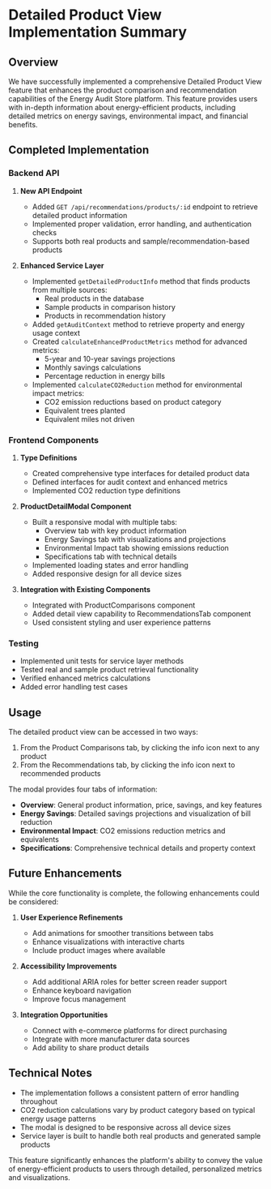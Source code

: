 # Detailed Product View Implementation Summary

## Overview

We have successfully implemented a comprehensive Detailed Product View feature that enhances the product comparison and recommendation capabilities of the Energy Audit Store platform. This feature provides users with in-depth information about energy-efficient products, including detailed metrics on energy savings, environmental impact, and financial benefits.

## Completed Implementation

### Backend API

1. **New API Endpoint**
   - Added `GET /api/recommendations/products/:id` endpoint to retrieve detailed product information
   - Implemented proper validation, error handling, and authentication checks
   - Supports both real products and sample/recommendation-based products

2. **Enhanced Service Layer**
   - Implemented `getDetailedProductInfo` method that finds products from multiple sources:
     - Real products in the database
     - Sample products in comparison history
     - Products in recommendation history
   - Added `getAuditContext` method to retrieve property and energy usage context
   - Created `calculateEnhancedProductMetrics` method for advanced metrics:
     - 5-year and 10-year savings projections
     - Monthly savings calculations
     - Percentage reduction in energy bills
   - Implemented `calculateCO2Reduction` method for environmental impact metrics:
     - CO2 emission reductions based on product category
     - Equivalent trees planted
     - Equivalent miles not driven

### Frontend Components

1. **Type Definitions**
   - Created comprehensive type interfaces for detailed product data
   - Defined interfaces for audit context and enhanced metrics
   - Implemented CO2 reduction type definitions

2. **ProductDetailModal Component**
   - Built a responsive modal with multiple tabs:
     - Overview tab with key product information
     - Energy Savings tab with visualizations and projections
     - Environmental Impact tab showing emissions reduction
     - Specifications tab with technical details
   - Implemented loading states and error handling
   - Added responsive design for all device sizes

3. **Integration with Existing Components**
   - Integrated with ProductComparisons component
   - Added detail view capability to RecommendationsTab component
   - Used consistent styling and user experience patterns

### Testing

- Implemented unit tests for service layer methods
- Tested real and sample product retrieval functionality
- Verified enhanced metrics calculations
- Added error handling test cases

## Usage

The detailed product view can be accessed in two ways:

1. From the Product Comparisons tab, by clicking the info icon next to any product
2. From the Recommendations tab, by clicking the info icon next to recommended products

The modal provides four tabs of information:
- **Overview**: General product information, price, savings, and key features
- **Energy Savings**: Detailed savings projections and visualization of bill reduction
- **Environmental Impact**: CO2 emissions reduction metrics and equivalents
- **Specifications**: Comprehensive technical details and property context

## Future Enhancements

While the core functionality is complete, the following enhancements could be considered:

1. **User Experience Refinements**
   - Add animations for smoother transitions between tabs
   - Enhance visualizations with interactive charts
   - Include product images where available

2. **Accessibility Improvements**
   - Add additional ARIA roles for better screen reader support
   - Enhance keyboard navigation
   - Improve focus management

3. **Integration Opportunities**
   - Connect with e-commerce platforms for direct purchasing
   - Integrate with more manufacturer data sources
   - Add ability to share product details

## Technical Notes

- The implementation follows a consistent pattern of error handling throughout
- CO2 reduction calculations vary by product category based on typical energy usage patterns
- The modal is designed to be responsive across all device sizes
- Service layer is built to handle both real products and generated sample products

This feature significantly enhances the platform's ability to convey the value of energy-efficient products to users through detailed, personalized metrics and visualizations.
